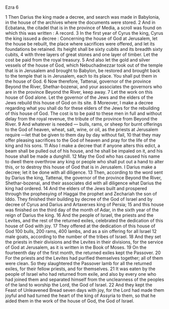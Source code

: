Ezra 6

1	Then Darius the king made a decree, and search was made in Babylonia, in the house of the archives where the documents were stored.
2	And in Ecbatana, the citadel that is in the province of Media, a scroll was found on which this was written : A record.
3	In the first year of Cyrus the king, Cyrus the king issued a decree : Concerning the house of God at Jerusalem, let the house be rebuilt, the place where sacrifices were offered, and let its foundations be retained. Its height shall be sixty cubits and its breadth sixty cubits,
4	with three layers of great stones and one layer of timber. Let the cost be paid from the royal treasury.
5	And also let the gold and silver vessels of the house of God, which Nebuchadnezzar took out of the temple that is in Jerusalem and brought to Babylon, be restored and brought back to the temple that is in Jerusalem, each to its place. You shall put them in the house of God.
6	Now therefore, Tattenai, governor of the province Beyond the River, Shethar-bozenai, and your associates the governors who are in the province Beyond the River, keep away.
7	Let the work on this house of God alone. Let the governor of the Jews and the elders of the Jews rebuild this house of God on its site.
8	Moreover, I make a decree regarding what you shall do for these elders of the Jews for the rebuilding of this house of God. The cost is to be paid to these men in full and without delay from the royal revenue, the tribute of the province from Beyond the River.
9	And whatever is needed — bulls, rams, or sheep for burnt offerings to the God of heaven, wheat, salt, wine, or oil, as the priests at Jerusalem require —let that be given to them day by day without fail,
10	that they may offer pleasing sacrifices to the God of heaven and pray for the life of the king and his sons.
11	Also I make a decree that if anyone alters this edict, a beam shall be pulled out of his house, and he shall be impaled on it, and his house shall be made a dunghill.
12	May the God who has caused his name to dwell there overthrow any king or people who shall put out a hand to alter this, or to destroy this house of God that is in Jerusalem. I Darius make a decree; let it be done with all diligence.
13	Then, according to the word sent by Darius the king, Tattenai, the governor of the province Beyond the River, Shethar-bozenai, and their associates did with all diligence what Darius the king had ordered.
14	And the elders of the Jews built and prospered through the prophesying of Haggai the prophet and Zechariah the son of Iddo. They finished their building by decree of the God of Israel and by decree of Cyrus and Darius and Artaxerxes king of Persia;
15	and this house was finished on the third day of the month of Adar, in the sixth year of the reign of Darius the king.
16	And the people of Israel, the priests and the Levites, and the rest of the returned exiles, celebrated the dedication of this house of God with joy.
17	They offered at the dedication of this house of God 100 bulls, 200 rams, 400 lambs, and as a sin offering for all Israel 12 male goats, according to the number of the tribes of Israel.
18	And they set the priests in their divisions and the Levites in their divisions, for the service of God at Jerusalem, as it is written in the Book of Moses.
19	On the fourteenth day of the first month, the returned exiles kept the Passover.
20	For the priests and the Levites had purified themselves together; all of them were clean. So they slaughtered the Passover lamb for all the returned exiles, for their fellow priests, and for themselves.
21	It was eaten by the people of Israel who had returned from exile, and also by every one who had joined them and separated himself from the uncleanness of the peoples of the land to worship the Lord, the God of Israel.
22	And they kept the Feast of Unleavened Bread seven days with joy, for the Lord had made them joyful and had turned the heart of the king of Assyria to them, so that he aided them in the work of the house of God, the God of Israel.

